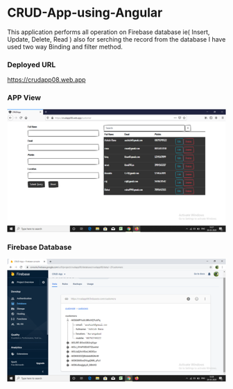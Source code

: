# CRUD-App-using-Angular           
This application performs all operation on Firebase database ie( Insert, Update, Delete, Read ) also for serching the record from the database I have used two way Binding and filter method.   

### Deployed URL 
https://crudapp08.web.app

### APP View
![](https://github.com/ashishrana080699/CRUD-App-using-Angular/blob/master/Screenshot/Screenshot.png)

### Firebase Database
![](https://github.com/ashishrana080699/CRUD-App-using-Angular/blob/master/Screenshot/Screenshot(1).png)
